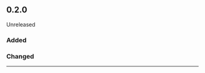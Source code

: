 ## 0.2.0

Unreleased

### Added

### Changed

--------------------------------------------------------------------------------
